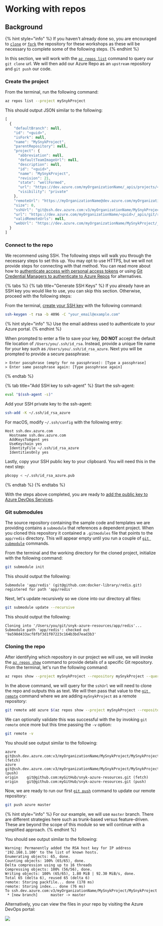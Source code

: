 # Working with repos

## Background

{% hint style="info" %}
If you haven't already done so, you are encouraged to [`clone`](https://github.com/snyk-partners/snyk-azure-resources.git) or [`fork`](https://github.com/snyk-partners/snyk-azure-resources/fork) the repository for these workshops as these will be necessary to complete some of the following steps.
{% endhint %}

In this section, we will work with the [`az repos list`](https://docs.microsoft.com/en-us/cli/azure/ext/azure-devops/repos?view=azure-cli-latest) command to query our `git clone` url. We will then add our Azure Repo as an `upstream` repository and `git push` our code.

### Create the project

From the terminal, run the following command:

```bash
az repos list --project mySnykProject
```

This should output JSON similar to the following:

```javascript
[
  {
    "defaultBranch": null,
    "id": "<guid>",
    "isFork": null,
    "name": "MySnykProject",
    "parentRepository": null,
    "project": {
      "abbreviation": null,
      "defaultTeamImageUrl": null,
      "description": null,
      "id": "<guid>",
      "name": "MySnykProject",
      "revision": 21,
      "state": "wellFormed",
      "url": "https://dev.azure.com/myOrganizationName/_apis/projects/<guid>",
      "visibility": "private"
    },
    "remoteUrl": "https://myOrganizationName@dev.azure.com/myOrganizationName/MySnykProject/_git/MySnykProject",
    "size": 0,
    "sshUrl": "git@ssh.dev.azure.com:v3/myOrganizationName/MySnykProject/MySnykProject",
    "url": "https://dev.azure.com/myOrganizationName/<guid>/_apis/git/repositories/<guid>",
    "validRemoteUrls": null,
    "webUrl": "https://dev.azure.com/myOrganizationName/MySnykProject/_git/MySnykProject"
  }
]
```

### Connect to the repo

We recommend using SSH. The following steps will walk you through the necessary steps to set this up. You may opt to use HTTPS, but we will not provide steps for connecting with that method. You can read more about how to [authenticate access with personal access tokens](https://docs.microsoft.com/en-us/azure/devops/organizations/accounts/use-personal-access-tokens-to-authenticate?view=azure-devops\&tabs=preview-page) or using [Git Credential Managers to authenticate to Azure Repos](https://docs.microsoft.com/en-us/azure/devops/repos/git/set-up-credential-managers?view=azure-devops) for alternatives.

{% tabs %}
{% tab title="Generate SSH Keys" %}
If you already have an SSH key you would like to use, you can skip this section. Otherwise, proceed with the following steps:

From the terminal, [create your SSH key](https://docs.microsoft.com/en-us/azure/devops/repos/git/use-ssh-keys-to-authenticate?view=azure-devops\&tabs=current-page#step-1-create-your-ssh-keys) with the following command:

```bash
ssh-keygen -t rsa -b 4096 -C "your_email@example.com"
```

{% hint style="info" %}
Use the email address used to authenticate to your Azure portal.
{% endhint %}

When prompted to enter a file to save your key, **DO NOT** accept the default file location of `/Users/you/.ssh/id_rsa`. Instead, provide a unique file name for your key such as `/Users/you/.ssh/id_rsa_azure`. Next you will be prompted to provide a secure passphrase:

```
> Enter passphrase (empty for no passphrase): [Type a passphrase]
> Enter same passphrase again: [Type passphrase again]
```
{% endtab %}

{% tab title="Add SSH key to ssh-agent" %}
Start the ssh-agent:

```bash
eval "$(ssh-agent -s)"
```

Add your SSH private key to the ssh-agent:

```bash
ssh-add -K ~/.ssh/id_rsa_azure
```

For macOS, modify `~/.ssh/config` with the following entry:

```
Host ssh.dev.azure.com 
  Hostname ssh.dev.azure.com 
  AddKeysToAgent yes 
  UseKeychain yes 
  IdentityFile ~/.ssh/id_rsa_azure 
  IdentitiesOnly yes
```

Lastly, copy your SSH public key to your clipboard. You will need this in the next step:

```bash
pbcopy < ~/.ssh/id_rsa_azure.pub
```
{% endtab %}
{% endtabs %}

With the steps above completed, you are ready to [add the public key to Azure DevOps Services](https://docs.microsoft.com/en-us/azure/devops/repos/git/use-ssh-keys-to-authenticate?view=azure-devops\&tabs=current-page#step-2--add-the-public-key-to-azure-devops-servicestfs).

### Git submodules

The source repository containing the sample code and templates we are providing contains a `submodule` that references a dependent project. When you cloned this repository it contained a `.gitmodules` file that points to the `app/redis` directory. This will appear empty until you run a couple of [`git submodule`](https://git-scm.com/book/en/v2/Git-Tools-Submodules) commands.

From the terminal and the working directory for the cloned project, initialize with the following command:

```bash
git submodule init
```

This should output the following:

```
Submodule 'app/redis' (git@github.com:docker-library/redis.git) registered for path 'app/redis'
```

Next, let's update recursively so we clone into our directory all files:

```bash
git submodule update --recursive
```

This should output the following:

```
Cloning into '/Users/you/git/snyk-azure-resources/app/redis'...
Submodule path 'app/redis': checked out '9a598d433acf8fbf3d1f07223c164b3bd7ead3b3'
```

### Cloning the repo

After identifying which repository in our project we will use, we will invoke the [`az repos show`](https://docs.microsoft.com/en-us/cli/azure/ext/azure-devops/repos?view=azure-cli-latest#ext-azure-devops-az-repos-show) command to provide details of a specific Git repository. From the terminal, let's run the following command:

```bash
az repos show --project mySnykProject --repository mySnykProject --query sshUrl --output tsv
```

In the above command, we will query for the `sshUrl` we will need to clone the repo and outputs this as text. We will then pass that value to the [`git remote`](https://git-scm.com/docs/git-remote) command where we are adding `mySnykProject` as a remote repository:

```bash
git remote add azure $(az repos show --project mySnykProject --repository mySnykProject --query sshUrl --output tsv)
```

We can optionally validate this was successful with the by invoking `git remote` once more but this time passing the `-v` option:

```bash
git remote -v
```

You should see output similar to the following:

```
azure    git@ssh.dev.azure.com:v3/myOrganizationName/MySnykProject/MySnykProject (fetch)
azure    git@ssh.dev.azure.com:v3/myOrganizationName/MySnykProject/MySnykProject (push)
origin    git@github.com:myGitHub/snyk-azure-resources.git (fetch)
origin    git@github.com:myGitHub/snyk-azure-resources.git (push)
```

Now, we are ready to run our first [`git push`](https://git-scm.com/docs/git-push) command to update our remote repository:

```bash
git push azure master
```

{% hint style="info" %}
For our example, we will use `master` branch. There are different strategies here such as trunk-based versus feature-driven. These are beyond the scope of this module so we will continue with a simplified approach.
{% endhint %}

You should see output similar to the following:

```
Warning: Permanently added the RSA host key for IP address '192.168.1.100' to the list of known hosts.
Enumerating objects: 65, done.
Counting objects: 100% (65/65), done.
Delta compression using up to 16 threads
Compressing objects: 100% (56/56), done.
Writing objects: 100% (65/65), 1.80 MiB | 92.30 MiB/s, done.
Total 65 (delta 6), reused 65 (delta 6)
remote: Storing packfile... done (178 ms)
remote: Storing index... done (76 ms)
To ssh.dev.azure.com:v3/myOrganizationName/MySnykProject/MySnykProject
 * [new branch]      master -> master
```

Alternatively, you can view the files in your repo by visiting the Azure DevOps portal:

![](https://partner-workshop-assets.s3.us-east-2.amazonaws.com/azure\_devops\_03.png)
